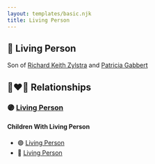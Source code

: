 ```yaml
---
layout: templates/basic.njk
title: Living Person
---
```

## 🔵 Living Person

Son of [Richard Keith Zylstra](/people/8/82104984) and [Patricia Gabbert](/people/3/31898817)

## 👩‍❤️‍👨 Relationships

### 🟣 [Living Person](/people/4/47560746)

#### Children With Living Person
* 🟣 [Living Person](/people/5/59787254)
* 🔵 [Living Person](/people/5/54906750)